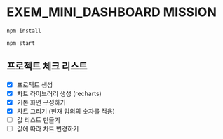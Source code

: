 # EXEM_MINI_DASHBOARD MISSION

```
npm install

npm start
```

## 프로젝트 체크 리스트
- [X] 프로젝트 생성
- [X] 차트 라이브러리 생성 (recharts)
- [X] 기본 화면 구성하기
- [X] 차트 그리기 (현재 임의의 숫자를 적용)
- [ ] 값 리스트 만들기
- [ ] 값에 따라 차트 변경하기